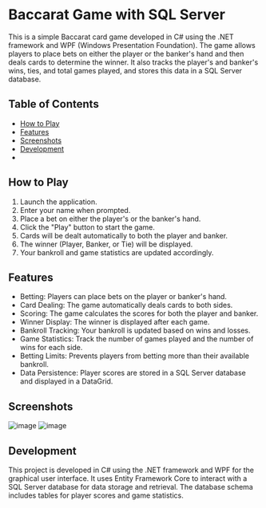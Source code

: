 # Baccarat Game with SQL Server

This is a simple Baccarat card game developed in C# using the .NET framework and WPF (Windows Presentation Foundation). The game allows players to place bets on either the player or the banker's hand and then deals cards to determine the winner. It also tracks the player's and banker's wins, ties, and total games played, and stores this data in a SQL Server database.

## Table of Contents

- [How to Play](#how-to-play)
- [Features](#features)
- [Screenshots](#screenshots)
- [Development](#development)
- 
## How to Play

1. Launch the application.
2. Enter your name when prompted.
3. Place a bet on either the player's or the banker's hand.
4. Click the "Play" button to start the game.
5. Cards will be dealt automatically to both the player and banker.
6. The winner (Player, Banker, or Tie) will be displayed.
7. Your bankroll and game statistics are updated accordingly.

## Features

- Betting: Players can place bets on the player or banker's hand.
- Card Dealing: The game automatically deals cards to both sides.
- Scoring: The game calculates the scores for both the player and banker.
- Winner Display: The winner is displayed after each game.
- Bankroll Tracking: Your bankroll is updated based on wins and losses.
- Game Statistics: Track the number of games played and the number of wins for each side.
- Betting Limits: Prevents players from betting more than their available bankroll.
- Data Persistence: Player scores are stored in a SQL Server database and displayed in a DataGrid.

## Screenshots

![image](https://github.com/vladislavv27/Baccarat-wpf.net/assets/77066719/670fd8e4-e354-4fa2-9ea5-f0579467650c)
![image](https://github.com/vladislavv27/Baccarat-wpf.net/assets/77066719/00f1d586-6859-4211-9616-d6c197280aa5)


## Development

This project is developed in C# using the .NET framework and WPF for the graphical user interface. It uses Entity Framework Core to interact with a SQL Server database for data storage and retrieval. The database schema includes tables for player scores and game statistics.


